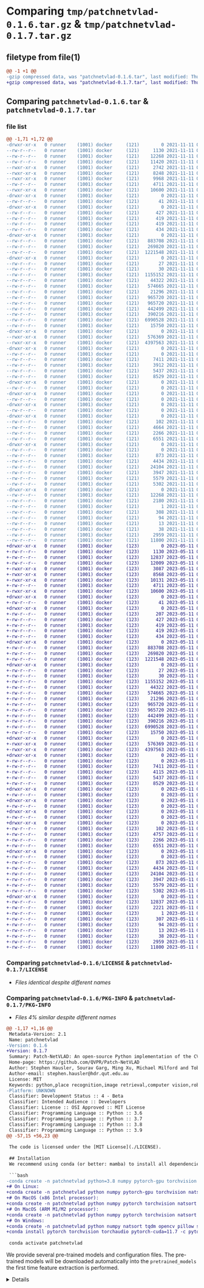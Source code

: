 # Comparing `tmp/patchnetvlad-0.1.6.tar.gz` & `tmp/patchnetvlad-0.1.7.tar.gz`

## filetype from file(1)

```diff
@@ -1 +1 @@
-gzip compressed data, was "patchnetvlad-0.1.6.tar", last modified: Thu Nov 11 03:32:09 2021, max compression
+gzip compressed data, was "patchnetvlad-0.1.7.tar", last modified: Thu May 11 01:40:01 2023, max compression
```

## Comparing `patchnetvlad-0.1.6.tar` & `patchnetvlad-0.1.7.tar`

### file list

```diff
@@ -1,71 +1,72 @@
-drwxr-xr-x   0 runner    (1001) docker     (121)        0 2021-11-11 03:32:09.276595 patchnetvlad-0.1.6/
--rw-r--r--   0 runner    (1001) docker     (121)     1130 2021-11-11 03:32:00.000000 patchnetvlad-0.1.6/LICENSE
--rw-r--r--   0 runner    (1001) docker     (121)    12268 2021-11-11 03:32:09.276595 patchnetvlad-0.1.6/PKG-INFO
--rw-r--r--   0 runner    (1001) docker     (121)    11420 2021-11-11 03:32:00.000000 patchnetvlad-0.1.6/README.md
--rwxr-xr-x   0 runner    (1001) docker     (121)     2742 2021-11-11 03:32:00.000000 patchnetvlad-0.1.6/download_models.py
--rwxr-xr-x   0 runner    (1001) docker     (121)     8248 2021-11-11 03:32:00.000000 patchnetvlad-0.1.6/feature_extract.py
--rwxr-xr-x   0 runner    (1001) docker     (121)     9968 2021-11-11 03:32:00.000000 patchnetvlad-0.1.6/feature_match.py
--rw-r--r--   0 runner    (1001) docker     (121)     4711 2021-11-11 03:32:00.000000 patchnetvlad-0.1.6/match_realtime.py
--rwxr-xr-x   0 runner    (1001) docker     (121)    10600 2021-11-11 03:32:00.000000 patchnetvlad-0.1.6/match_two.py
-drwxr-xr-x   0 runner    (1001) docker     (121)        0 2021-11-11 03:32:09.248594 patchnetvlad-0.1.6/patchnetvlad/
--rw-r--r--   0 runner    (1001) docker     (121)       41 2021-11-11 03:32:00.000000 patchnetvlad-0.1.6/patchnetvlad/__init__.py
-drwxr-xr-x   0 runner    (1001) docker     (121)        0 2021-11-11 03:32:09.252594 patchnetvlad-0.1.6/patchnetvlad/configs/
--rw-r--r--   0 runner    (1001) docker     (121)      427 2021-11-11 03:32:00.000000 patchnetvlad-0.1.6/patchnetvlad/configs/performance.ini
--rw-r--r--   0 runner    (1001) docker     (121)      419 2021-11-11 03:32:00.000000 patchnetvlad-0.1.6/patchnetvlad/configs/speed.ini
--rw-r--r--   0 runner    (1001) docker     (121)      419 2021-11-11 03:32:00.000000 patchnetvlad-0.1.6/patchnetvlad/configs/storage.ini
--rw-r--r--   0 runner    (1001) docker     (121)      434 2021-11-11 03:32:00.000000 patchnetvlad-0.1.6/patchnetvlad/configs/train.ini
-drwxr-xr-x   0 runner    (1001) docker     (121)        0 2021-11-11 03:32:09.252594 patchnetvlad-0.1.6/patchnetvlad/dataset_gt_files/
--rw-r--r--   0 runner    (1001) docker     (121)   883708 2021-11-11 03:32:00.000000 patchnetvlad-0.1.6/patchnetvlad/dataset_gt_files/nordland.npz
--rw-r--r--   0 runner    (1001) docker     (121)   269820 2021-11-11 03:32:00.000000 patchnetvlad-0.1.6/patchnetvlad/dataset_gt_files/pitts30k_test.npz
--rw-r--r--   0 runner    (1001) docker     (121)  1221548 2021-11-11 03:32:00.000000 patchnetvlad-0.1.6/patchnetvlad/dataset_gt_files/tokyo247.npz
-drwxr-xr-x   0 runner    (1001) docker     (121)        0 2021-11-11 03:32:09.268595 patchnetvlad-0.1.6/patchnetvlad/dataset_imagenames/
--rw-r--r--   0 runner    (1001) docker     (121)       27 2021-11-11 03:32:00.000000 patchnetvlad-0.1.6/patchnetvlad/dataset_imagenames/example_imageNames_index.txt
--rw-r--r--   0 runner    (1001) docker     (121)       30 2021-11-11 03:32:00.000000 patchnetvlad-0.1.6/patchnetvlad/dataset_imagenames/example_imageNames_query.txt
--rw-r--r--   0 runner    (1001) docker     (121)  1155152 2021-11-11 03:32:00.000000 patchnetvlad-0.1.6/patchnetvlad/dataset_imagenames/mapillarycph_imageNames_index.txt
--rw-r--r--   0 runner    (1001) docker     (121)    44322 2021-11-11 03:32:00.000000 patchnetvlad-0.1.6/patchnetvlad/dataset_imagenames/mapillarycph_imageNames_query.txt
--rw-r--r--   0 runner    (1001) docker     (121)   574665 2021-11-11 03:32:00.000000 patchnetvlad-0.1.6/patchnetvlad/dataset_imagenames/mapillarysf_imageNames_index.txt
--rw-r--r--   0 runner    (1001) docker     (121)    21296 2021-11-11 03:32:00.000000 patchnetvlad-0.1.6/patchnetvlad/dataset_imagenames/mapillarysf_imageNames_query.txt
--rw-r--r--   0 runner    (1001) docker     (121)   965720 2021-11-11 03:32:00.000000 patchnetvlad-0.1.6/patchnetvlad/dataset_imagenames/nordland_imageNames_index.txt
--rw-r--r--   0 runner    (1001) docker     (121)   965720 2021-11-11 03:32:00.000000 patchnetvlad-0.1.6/patchnetvlad/dataset_imagenames/nordland_imageNames_query.txt
--rw-r--r--   0 runner    (1001) docker     (121)   442499 2021-11-11 03:32:00.000000 patchnetvlad-0.1.6/patchnetvlad/dataset_imagenames/pitts30k_imageNames_index.txt
--rw-r--r--   0 runner    (1001) docker     (121)   390216 2021-11-11 03:32:00.000000 patchnetvlad-0.1.6/patchnetvlad/dataset_imagenames/pitts30k_imageNames_query.txt
--rw-r--r--   0 runner    (1001) docker     (121)  6990528 2021-11-11 03:32:00.000000 patchnetvlad-0.1.6/patchnetvlad/dataset_imagenames/tokyo247_imageNames_index.txt
--rw-r--r--   0 runner    (1001) docker     (121)    15750 2021-11-11 03:32:00.000000 patchnetvlad-0.1.6/patchnetvlad/dataset_imagenames/tokyo247_imageNames_query.txt
-drwxr-xr-x   0 runner    (1001) docker     (121)        0 2021-11-11 03:32:09.268595 patchnetvlad-0.1.6/patchnetvlad/example_images/
--rwxr-xr-x   0 runner    (1001) docker     (121)   576369 2021-11-11 03:32:00.000000 patchnetvlad-0.1.6/patchnetvlad/example_images/tokyo_db.png
--rwxr-xr-x   0 runner    (1001) docker     (121)  4397563 2021-11-11 03:32:00.000000 patchnetvlad-0.1.6/patchnetvlad/example_images/tokyo_query.jpg
-drwxr-xr-x   0 runner    (1001) docker     (121)        0 2021-11-11 03:32:09.272595 patchnetvlad-0.1.6/patchnetvlad/models/
--rw-r--r--   0 runner    (1001) docker     (121)        0 2021-11-11 03:32:00.000000 patchnetvlad-0.1.6/patchnetvlad/models/__init__.py
--rw-r--r--   0 runner    (1001) docker     (121)     7411 2021-11-11 03:32:00.000000 patchnetvlad-0.1.6/patchnetvlad/models/local_matcher.py
--rw-r--r--   0 runner    (1001) docker     (121)     3912 2021-11-11 03:32:00.000000 patchnetvlad-0.1.6/patchnetvlad/models/models_generic.py
--rw-r--r--   0 runner    (1001) docker     (121)     5437 2021-11-11 03:32:00.000000 patchnetvlad-0.1.6/patchnetvlad/models/netvlad.py
--rw-r--r--   0 runner    (1001) docker     (121)     8529 2021-11-11 03:32:00.000000 patchnetvlad-0.1.6/patchnetvlad/models/patchnetvlad.py
-drwxr-xr-x   0 runner    (1001) docker     (121)        0 2021-11-11 03:32:09.272595 patchnetvlad-0.1.6/patchnetvlad/output_features/
--rw-r--r--   0 runner    (1001) docker     (121)        0 2021-11-11 03:32:00.000000 patchnetvlad-0.1.6/patchnetvlad/output_features/.hidden
-drwxr-xr-x   0 runner    (1001) docker     (121)        0 2021-11-11 03:32:09.272595 patchnetvlad-0.1.6/patchnetvlad/pretrained_models/
--rw-r--r--   0 runner    (1001) docker     (121)        0 2021-11-11 03:32:00.000000 patchnetvlad-0.1.6/patchnetvlad/pretrained_models/.hidden
-drwxr-xr-x   0 runner    (1001) docker     (121)        0 2021-11-11 03:32:09.272595 patchnetvlad-0.1.6/patchnetvlad/results/
--rw-r--r--   0 runner    (1001) docker     (121)        0 2021-11-11 03:32:00.000000 patchnetvlad-0.1.6/patchnetvlad/results/.hidden
-drwxr-xr-x   0 runner    (1001) docker     (121)        0 2021-11-11 03:32:09.272595 patchnetvlad-0.1.6/patchnetvlad/tools/
--rw-r--r--   0 runner    (1001) docker     (121)      102 2021-11-11 03:32:00.000000 patchnetvlad-0.1.6/patchnetvlad/tools/__init__.py
--rw-r--r--   0 runner    (1001) docker     (121)     4664 2021-11-11 03:32:00.000000 patchnetvlad-0.1.6/patchnetvlad/tools/datasets.py
--rw-r--r--   0 runner    (1001) docker     (121)     2266 2021-11-11 03:32:00.000000 patchnetvlad-0.1.6/patchnetvlad/tools/gen_image_file_list.py
--rw-r--r--   0 runner    (1001) docker     (121)     6551 2021-11-11 03:32:00.000000 patchnetvlad-0.1.6/patchnetvlad/tools/patch_matcher.py
-drwxr-xr-x   0 runner    (1001) docker     (121)        0 2021-11-11 03:32:09.276595 patchnetvlad-0.1.6/patchnetvlad/training_tools/
--rw-r--r--   0 runner    (1001) docker     (121)        0 2021-11-11 03:32:00.000000 patchnetvlad-0.1.6/patchnetvlad/training_tools/__init__.py
--rw-r--r--   0 runner    (1001) docker     (121)      873 2021-11-11 03:32:00.000000 patchnetvlad-0.1.6/patchnetvlad/training_tools/convert_kapture_to_msls.py
--rw-r--r--   0 runner    (1001) docker     (121)     4434 2021-11-11 03:32:00.000000 patchnetvlad-0.1.6/patchnetvlad/training_tools/get_clusters.py
--rw-r--r--   0 runner    (1001) docker     (121)    24104 2021-11-11 03:32:00.000000 patchnetvlad-0.1.6/patchnetvlad/training_tools/msls.py
--rw-r--r--   0 runner    (1001) docker     (121)     3947 2021-11-11 03:32:00.000000 patchnetvlad-0.1.6/patchnetvlad/training_tools/tools.py
--rw-r--r--   0 runner    (1001) docker     (121)     5579 2021-11-11 03:32:00.000000 patchnetvlad-0.1.6/patchnetvlad/training_tools/train_epoch.py
--rw-r--r--   0 runner    (1001) docker     (121)     5302 2021-11-11 03:32:00.000000 patchnetvlad-0.1.6/patchnetvlad/training_tools/val.py
-drwxr-xr-x   0 runner    (1001) docker     (121)        0 2021-11-11 03:32:09.252594 patchnetvlad-0.1.6/patchnetvlad.egg-info/
--rw-r--r--   0 runner    (1001) docker     (121)    12268 2021-11-11 03:32:08.000000 patchnetvlad-0.1.6/patchnetvlad.egg-info/PKG-INFO
--rw-r--r--   0 runner    (1001) docker     (121)     2180 2021-11-11 03:32:09.000000 patchnetvlad-0.1.6/patchnetvlad.egg-info/SOURCES.txt
--rw-r--r--   0 runner    (1001) docker     (121)        1 2021-11-11 03:32:08.000000 patchnetvlad-0.1.6/patchnetvlad.egg-info/dependency_links.txt
--rw-r--r--   0 runner    (1001) docker     (121)      308 2021-11-11 03:32:08.000000 patchnetvlad-0.1.6/patchnetvlad.egg-info/entry_points.txt
--rw-r--r--   0 runner    (1001) docker     (121)       94 2021-11-11 03:32:08.000000 patchnetvlad-0.1.6/patchnetvlad.egg-info/requires.txt
--rw-r--r--   0 runner    (1001) docker     (121)       13 2021-11-11 03:32:08.000000 patchnetvlad-0.1.6/patchnetvlad.egg-info/top_level.txt
--rw-r--r--   0 runner    (1001) docker     (121)       38 2021-11-11 03:32:09.276595 patchnetvlad-0.1.6/setup.cfg
--rw-r--r--   0 runner    (1001) docker     (121)     2959 2021-11-11 03:32:00.000000 patchnetvlad-0.1.6/setup.py
--rw-r--r--   0 runner    (1001) docker     (121)    11800 2021-11-11 03:32:00.000000 patchnetvlad-0.1.6/train.py
+drwxr-xr-x   0 runner    (1001) docker     (123)        0 2023-05-11 01:40:01.049310 patchnetvlad-0.1.7/
+-rw-r--r--   0 runner    (1001) docker     (123)     1130 2023-05-11 01:39:41.000000 patchnetvlad-0.1.7/LICENSE
+-rw-r--r--   0 runner    (1001) docker     (123)    12837 2023-05-11 01:40:01.049310 patchnetvlad-0.1.7/PKG-INFO
+-rw-r--r--   0 runner    (1001) docker     (123)    12009 2023-05-11 01:39:41.000000 patchnetvlad-0.1.7/README.md
+-rwxr-xr-x   0 runner    (1001) docker     (123)     3087 2023-05-11 01:39:42.000000 patchnetvlad-0.1.7/download_models.py
+-rwxr-xr-x   0 runner    (1001) docker     (123)     8568 2023-05-11 01:39:42.000000 patchnetvlad-0.1.7/feature_extract.py
+-rwxr-xr-x   0 runner    (1001) docker     (123)    10131 2023-05-11 01:39:42.000000 patchnetvlad-0.1.7/feature_match.py
+-rw-r--r--   0 runner    (1001) docker     (123)     4711 2023-05-11 01:39:42.000000 patchnetvlad-0.1.7/match_realtime.py
+-rwxr-xr-x   0 runner    (1001) docker     (123)    10600 2023-05-11 01:39:42.000000 patchnetvlad-0.1.7/match_two.py
+drwxr-xr-x   0 runner    (1001) docker     (123)        0 2023-05-11 01:40:01.021310 patchnetvlad-0.1.7/patchnetvlad/
+-rw-r--r--   0 runner    (1001) docker     (123)       41 2023-05-11 01:39:42.000000 patchnetvlad-0.1.7/patchnetvlad/__init__.py
+drwxr-xr-x   0 runner    (1001) docker     (123)        0 2023-05-11 01:40:01.021310 patchnetvlad-0.1.7/patchnetvlad/configs/
+-rw-r--r--   0 runner    (1001) docker     (123)      207 2023-05-11 01:39:42.000000 patchnetvlad-0.1.7/patchnetvlad/configs/netvlad_extract.ini
+-rw-r--r--   0 runner    (1001) docker     (123)      427 2023-05-11 01:39:42.000000 patchnetvlad-0.1.7/patchnetvlad/configs/performance.ini
+-rw-r--r--   0 runner    (1001) docker     (123)      419 2023-05-11 01:39:42.000000 patchnetvlad-0.1.7/patchnetvlad/configs/speed.ini
+-rw-r--r--   0 runner    (1001) docker     (123)      419 2023-05-11 01:39:42.000000 patchnetvlad-0.1.7/patchnetvlad/configs/storage.ini
+-rw-r--r--   0 runner    (1001) docker     (123)      434 2023-05-11 01:39:42.000000 patchnetvlad-0.1.7/patchnetvlad/configs/train.ini
+drwxr-xr-x   0 runner    (1001) docker     (123)        0 2023-05-11 01:40:01.025310 patchnetvlad-0.1.7/patchnetvlad/dataset_gt_files/
+-rw-r--r--   0 runner    (1001) docker     (123)   883708 2023-05-11 01:39:42.000000 patchnetvlad-0.1.7/patchnetvlad/dataset_gt_files/nordland.npz
+-rw-r--r--   0 runner    (1001) docker     (123)   269820 2023-05-11 01:39:42.000000 patchnetvlad-0.1.7/patchnetvlad/dataset_gt_files/pitts30k_test.npz
+-rw-r--r--   0 runner    (1001) docker     (123)  1221548 2023-05-11 01:39:42.000000 patchnetvlad-0.1.7/patchnetvlad/dataset_gt_files/tokyo247.npz
+drwxr-xr-x   0 runner    (1001) docker     (123)        0 2023-05-11 01:40:01.041310 patchnetvlad-0.1.7/patchnetvlad/dataset_imagenames/
+-rw-r--r--   0 runner    (1001) docker     (123)       27 2023-05-11 01:39:42.000000 patchnetvlad-0.1.7/patchnetvlad/dataset_imagenames/example_imageNames_index.txt
+-rw-r--r--   0 runner    (1001) docker     (123)       30 2023-05-11 01:39:42.000000 patchnetvlad-0.1.7/patchnetvlad/dataset_imagenames/example_imageNames_query.txt
+-rw-r--r--   0 runner    (1001) docker     (123)  1155152 2023-05-11 01:39:42.000000 patchnetvlad-0.1.7/patchnetvlad/dataset_imagenames/mapillarycph_imageNames_index.txt
+-rw-r--r--   0 runner    (1001) docker     (123)    44322 2023-05-11 01:39:42.000000 patchnetvlad-0.1.7/patchnetvlad/dataset_imagenames/mapillarycph_imageNames_query.txt
+-rw-r--r--   0 runner    (1001) docker     (123)   574665 2023-05-11 01:39:42.000000 patchnetvlad-0.1.7/patchnetvlad/dataset_imagenames/mapillarysf_imageNames_index.txt
+-rw-r--r--   0 runner    (1001) docker     (123)    21296 2023-05-11 01:39:42.000000 patchnetvlad-0.1.7/patchnetvlad/dataset_imagenames/mapillarysf_imageNames_query.txt
+-rw-r--r--   0 runner    (1001) docker     (123)   965720 2023-05-11 01:39:42.000000 patchnetvlad-0.1.7/patchnetvlad/dataset_imagenames/nordland_imageNames_index.txt
+-rw-r--r--   0 runner    (1001) docker     (123)   965720 2023-05-11 01:39:42.000000 patchnetvlad-0.1.7/patchnetvlad/dataset_imagenames/nordland_imageNames_query.txt
+-rw-r--r--   0 runner    (1001) docker     (123)   442499 2023-05-11 01:39:42.000000 patchnetvlad-0.1.7/patchnetvlad/dataset_imagenames/pitts30k_imageNames_index.txt
+-rw-r--r--   0 runner    (1001) docker     (123)   390216 2023-05-11 01:39:42.000000 patchnetvlad-0.1.7/patchnetvlad/dataset_imagenames/pitts30k_imageNames_query.txt
+-rw-r--r--   0 runner    (1001) docker     (123)  6990528 2023-05-11 01:39:42.000000 patchnetvlad-0.1.7/patchnetvlad/dataset_imagenames/tokyo247_imageNames_index.txt
+-rw-r--r--   0 runner    (1001) docker     (123)    15750 2023-05-11 01:39:42.000000 patchnetvlad-0.1.7/patchnetvlad/dataset_imagenames/tokyo247_imageNames_query.txt
+drwxr-xr-x   0 runner    (1001) docker     (123)        0 2023-05-11 01:40:01.041310 patchnetvlad-0.1.7/patchnetvlad/example_images/
+-rwxr-xr-x   0 runner    (1001) docker     (123)   576369 2023-05-11 01:39:42.000000 patchnetvlad-0.1.7/patchnetvlad/example_images/tokyo_db.png
+-rwxr-xr-x   0 runner    (1001) docker     (123)  4397563 2023-05-11 01:39:42.000000 patchnetvlad-0.1.7/patchnetvlad/example_images/tokyo_query.jpg
+drwxr-xr-x   0 runner    (1001) docker     (123)        0 2023-05-11 01:40:01.045310 patchnetvlad-0.1.7/patchnetvlad/models/
+-rw-r--r--   0 runner    (1001) docker     (123)        0 2023-05-11 01:39:42.000000 patchnetvlad-0.1.7/patchnetvlad/models/__init__.py
+-rw-r--r--   0 runner    (1001) docker     (123)     7411 2023-05-11 01:39:42.000000 patchnetvlad-0.1.7/patchnetvlad/models/local_matcher.py
+-rw-r--r--   0 runner    (1001) docker     (123)     4115 2023-05-11 01:39:42.000000 patchnetvlad-0.1.7/patchnetvlad/models/models_generic.py
+-rw-r--r--   0 runner    (1001) docker     (123)     5437 2023-05-11 01:39:42.000000 patchnetvlad-0.1.7/patchnetvlad/models/netvlad.py
+-rw-r--r--   0 runner    (1001) docker     (123)     8529 2023-05-11 01:39:42.000000 patchnetvlad-0.1.7/patchnetvlad/models/patchnetvlad.py
+drwxr-xr-x   0 runner    (1001) docker     (123)        0 2023-05-11 01:40:01.045310 patchnetvlad-0.1.7/patchnetvlad/output_features/
+-rw-r--r--   0 runner    (1001) docker     (123)        0 2023-05-11 01:39:42.000000 patchnetvlad-0.1.7/patchnetvlad/output_features/.hidden
+drwxr-xr-x   0 runner    (1001) docker     (123)        0 2023-05-11 01:40:01.045310 patchnetvlad-0.1.7/patchnetvlad/pretrained_models/
+-rw-r--r--   0 runner    (1001) docker     (123)        0 2023-05-11 01:39:42.000000 patchnetvlad-0.1.7/patchnetvlad/pretrained_models/.hidden
+drwxr-xr-x   0 runner    (1001) docker     (123)        0 2023-05-11 01:40:01.045310 patchnetvlad-0.1.7/patchnetvlad/results/
+-rw-r--r--   0 runner    (1001) docker     (123)        0 2023-05-11 01:39:42.000000 patchnetvlad-0.1.7/patchnetvlad/results/.hidden
+drwxr-xr-x   0 runner    (1001) docker     (123)        0 2023-05-11 01:40:01.049310 patchnetvlad-0.1.7/patchnetvlad/tools/
+-rw-r--r--   0 runner    (1001) docker     (123)      102 2023-05-11 01:39:42.000000 patchnetvlad-0.1.7/patchnetvlad/tools/__init__.py
+-rw-r--r--   0 runner    (1001) docker     (123)     4757 2023-05-11 01:39:42.000000 patchnetvlad-0.1.7/patchnetvlad/tools/datasets.py
+-rw-r--r--   0 runner    (1001) docker     (123)     2266 2023-05-11 01:39:42.000000 patchnetvlad-0.1.7/patchnetvlad/tools/gen_image_file_list.py
+-rw-r--r--   0 runner    (1001) docker     (123)     6551 2023-05-11 01:39:42.000000 patchnetvlad-0.1.7/patchnetvlad/tools/patch_matcher.py
+drwxr-xr-x   0 runner    (1001) docker     (123)        0 2023-05-11 01:40:01.049310 patchnetvlad-0.1.7/patchnetvlad/training_tools/
+-rw-r--r--   0 runner    (1001) docker     (123)        0 2023-05-11 01:39:42.000000 patchnetvlad-0.1.7/patchnetvlad/training_tools/__init__.py
+-rw-r--r--   0 runner    (1001) docker     (123)      873 2023-05-11 01:39:42.000000 patchnetvlad-0.1.7/patchnetvlad/training_tools/convert_kapture_to_msls.py
+-rw-r--r--   0 runner    (1001) docker     (123)     4434 2023-05-11 01:39:42.000000 patchnetvlad-0.1.7/patchnetvlad/training_tools/get_clusters.py
+-rw-r--r--   0 runner    (1001) docker     (123)    24104 2023-05-11 01:39:42.000000 patchnetvlad-0.1.7/patchnetvlad/training_tools/msls.py
+-rw-r--r--   0 runner    (1001) docker     (123)     3947 2023-05-11 01:39:42.000000 patchnetvlad-0.1.7/patchnetvlad/training_tools/tools.py
+-rw-r--r--   0 runner    (1001) docker     (123)     5579 2023-05-11 01:39:42.000000 patchnetvlad-0.1.7/patchnetvlad/training_tools/train_epoch.py
+-rw-r--r--   0 runner    (1001) docker     (123)     5302 2023-05-11 01:39:42.000000 patchnetvlad-0.1.7/patchnetvlad/training_tools/val.py
+drwxr-xr-x   0 runner    (1001) docker     (123)        0 2023-05-11 01:40:01.021310 patchnetvlad-0.1.7/patchnetvlad.egg-info/
+-rw-r--r--   0 runner    (1001) docker     (123)    12837 2023-05-11 01:40:00.000000 patchnetvlad-0.1.7/patchnetvlad.egg-info/PKG-INFO
+-rw-r--r--   0 runner    (1001) docker     (123)     2221 2023-05-11 01:40:00.000000 patchnetvlad-0.1.7/patchnetvlad.egg-info/SOURCES.txt
+-rw-r--r--   0 runner    (1001) docker     (123)        1 2023-05-11 01:40:00.000000 patchnetvlad-0.1.7/patchnetvlad.egg-info/dependency_links.txt
+-rw-r--r--   0 runner    (1001) docker     (123)      307 2023-05-11 01:40:00.000000 patchnetvlad-0.1.7/patchnetvlad.egg-info/entry_points.txt
+-rw-r--r--   0 runner    (1001) docker     (123)       94 2023-05-11 01:40:00.000000 patchnetvlad-0.1.7/patchnetvlad.egg-info/requires.txt
+-rw-r--r--   0 runner    (1001) docker     (123)       13 2023-05-11 01:40:00.000000 patchnetvlad-0.1.7/patchnetvlad.egg-info/top_level.txt
+-rw-r--r--   0 runner    (1001) docker     (123)       38 2023-05-11 01:40:01.049310 patchnetvlad-0.1.7/setup.cfg
+-rw-r--r--   0 runner    (1001) docker     (123)     2959 2023-05-11 01:39:42.000000 patchnetvlad-0.1.7/setup.py
+-rw-r--r--   0 runner    (1001) docker     (123)    11800 2023-05-11 01:39:42.000000 patchnetvlad-0.1.7/train.py
```

### Comparing `patchnetvlad-0.1.6/LICENSE` & `patchnetvlad-0.1.7/LICENSE`

 * *Files identical despite different names*

### Comparing `patchnetvlad-0.1.6/PKG-INFO` & `patchnetvlad-0.1.7/PKG-INFO`

 * *Files 4% similar despite different names*

```diff
@@ -1,17 +1,16 @@
 Metadata-Version: 2.1
 Name: patchnetvlad
-Version: 0.1.6
+Version: 0.1.7
 Summary: Patch-NetVLAD: An open-source Python implementation of the CVPR2021 paper
 Home-page: https://github.com/QVPR/Patch-NetVLAD
 Author: Stephen Hausler, Sourav Garg, Ming Xu, Michael Milford and Tobias Fischer
 Author-email: stephen.hausler@hdr.qut.edu.au
 License: MIT
 Keywords: python,place recognition,image retrieval,computer vision,robotics
-Platform: UNKNOWN
 Classifier: Development Status :: 4 - Beta
 Classifier: Intended Audience :: Developers
 Classifier: License :: OSI Approved :: MIT License
 Classifier: Programming Language :: Python :: 3.6
 Classifier: Programming Language :: Python :: 3.7
 Classifier: Programming Language :: Python :: 3.8
 Classifier: Programming Language :: Python :: 3.9
@@ -57,15 +56,23 @@
 
 The code is licensed under the [MIT License](./LICENSE).
 
 ## Installation
 We recommend using conda (or better: mamba) to install all dependencies. If you have not yet installed conda/mamba, please download and install [`mambaforge`](https://github.com/conda-forge/miniforge).
 
 ```bash
-conda create -n patchnetvlad python=3.8 numpy pytorch-gpu torchvision natsort tqdm opencv pillow scikit-learn faiss matplotlib-base -c conda-forge
+# On Linux:
+conda create -n patchnetvlad python numpy pytorch-gpu torchvision natsort tqdm opencv pillow scikit-learn faiss matplotlib-base -c conda-forge
+# On MacOS (x86 Intel processor):
+conda create -n patchnetvlad python numpy pytorch torchvision natsort tqdm opencv pillow scikit-learn faiss matplotlib-base -c conda-forge
+# On MacOS (ARM M1/M2 processor):
+conda create -n patchnetvlad python numpy pytorch torchvision natsort tqdm opencv pillow scikit-learn faiss matplotlib-base -c conda-forge -c tobiasrobotics
+# On Windows:
+conda create -n patchnetvlad python numpy natsort tqdm opencv pillow scikit-learn faiss matplotlib-base -c conda-forge
+conda install pytorch torchvision torchaudio pytorch-cuda=11.7 -c pytorch -c nvidia
 
 conda activate patchnetvlad
 ```
 
 We provide several pre-trained models and configuration files. The pre-trained models will be downloaded automatically into the `pretrained_models` the first time feature extraction is performed.
 
 <details>
@@ -183,9 +190,7 @@
 `np.savez('dataset_gt_files/my_dataset.npz', utmQ=my_utmQ, utmDb=my_utmDb, posDistThr=my_posDistThr)`
 
 ## Acknowledgements
 We would like to thank Gustavo Carneiro, Niko Suenderhauf and Mark Zolotas for their valuable comments in preparing this paper. This work received funding from the Australian Government, via grant AUSMURIB000001 associated with ONR MURI grant N00014-19-1-2571. The authors acknowledge continued support from the Queensland University of Technology (QUT) through the Centre for Robotics.
 
 ## Related works
 Please check out [this collection](https://qcr.github.io/collection/vpr_overview/) of related works on place recognition.
-
-
```

### Comparing `patchnetvlad-0.1.6/README.md` & `patchnetvlad-0.1.7/README.md`

 * *Files 4% similar despite different names*

```diff
@@ -36,15 +36,23 @@
 
 The code is licensed under the [MIT License](./LICENSE).
 
 ## Installation
 We recommend using conda (or better: mamba) to install all dependencies. If you have not yet installed conda/mamba, please download and install [`mambaforge`](https://github.com/conda-forge/miniforge).
 
 ```bash
-conda create -n patchnetvlad python=3.8 numpy pytorch-gpu torchvision natsort tqdm opencv pillow scikit-learn faiss matplotlib-base -c conda-forge
+# On Linux:
+conda create -n patchnetvlad python numpy pytorch-gpu torchvision natsort tqdm opencv pillow scikit-learn faiss matplotlib-base -c conda-forge
+# On MacOS (x86 Intel processor):
+conda create -n patchnetvlad python numpy pytorch torchvision natsort tqdm opencv pillow scikit-learn faiss matplotlib-base -c conda-forge
+# On MacOS (ARM M1/M2 processor):
+conda create -n patchnetvlad python numpy pytorch torchvision natsort tqdm opencv pillow scikit-learn faiss matplotlib-base -c conda-forge -c tobiasrobotics
+# On Windows:
+conda create -n patchnetvlad python numpy natsort tqdm opencv pillow scikit-learn faiss matplotlib-base -c conda-forge
+conda install pytorch torchvision torchaudio pytorch-cuda=11.7 -c pytorch -c nvidia
 
 conda activate patchnetvlad
 ```
 
 We provide several pre-trained models and configuration files. The pre-trained models will be downloaded automatically into the `pretrained_models` the first time feature extraction is performed.
 
 <details>
```

### Comparing `patchnetvlad-0.1.6/download_models.py` & `patchnetvlad-0.1.7/download_models.py`

 * *Files 18% similar despite different names*

```diff
@@ -1,10 +1,11 @@
 #!/usr/bin/env python
 
 import os
+import argparse
 import urllib.request
 from patchnetvlad.tools import PATCHNETVLAD_ROOT_DIR
 
 
 def ask_yesno(question):
     """
     Helper to get yes / no answer from user.
@@ -44,8 +45,13 @@
             urllib.request.urlretrieve("https://cloudstor.aarnet.edu.au/plus/s/WKl45MoboSyB4SH/download", os.path.join(dest_dir, "pittsburgh_WPCA512.pth.tar"))
         if not os.path.isfile(os.path.join(dest_dir, "pittsburgh_WPCA4096.pth.tar")):
             print('Downloading pittsburgh_WPCA4096.pth.tar')
             urllib.request.urlretrieve("https://cloudstor.aarnet.edu.au/plus/s/1aoTGbFjsekeKlB/download", os.path.join(dest_dir, "pittsburgh_WPCA4096.pth.tar"))
         print('Downloaded all pretrained models.')
 
 if __name__ == "__main__":
-    download_all_models()
+    parser = argparse.ArgumentParser(description='Download Pretrained Models for Patch-NetVLAD')
+    parser.add_argument('--ask_for_permission', action='store_true',
+                        help='Ask for permission before downloading pretrained models.')
+    args = parser.parse_args()
+
+    download_all_models(ask_for_permission=args.ask_for_permission)
```

### Comparing `patchnetvlad-0.1.6/feature_extract.py` & `patchnetvlad-0.1.7/feature_extract.py`

 * *Files 5% similar despite different names*

```diff
@@ -131,37 +131,44 @@
 
     if not os.path.isfile(opt.dataset_file_path):
         opt.dataset_file_path = join(PATCHNETVLAD_ROOT_DIR, 'dataset_imagenames', opt.dataset_file_path)
 
     dataset = PlaceDataset(None, opt.dataset_file_path, opt.dataset_root_dir, None, config['feature_extract'])
 
     # must resume to do extraction
-    resume_ckpt = config['global_params']['resumePath'] + config['global_params']['num_pcs'] + '.pth.tar'
+    if config['global_params']['num_pcs'] != '0':
+        resume_ckpt = config['global_params']['resumePath'] + config['global_params']['num_pcs'] + '.pth.tar'
+    else:
+        resume_ckpt = config['global_params']['resumePath'] + '.pth.tar'
 
     # backup: try whether resume_ckpt is relative to PATCHNETVLAD_ROOT_DIR
     if not isfile(resume_ckpt):
         resume_ckpt = join(PATCHNETVLAD_ROOT_DIR, resume_ckpt)
         if not isfile(resume_ckpt):
             from download_models import download_all_models
             download_all_models(ask_for_permission=True)
 
     if isfile(resume_ckpt):
         print("=> loading checkpoint '{}'".format(resume_ckpt))
         checkpoint = torch.load(resume_ckpt, map_location=lambda storage, loc: storage)
-        assert checkpoint['state_dict']['WPCA.0.bias'].shape[0] == int(config['global_params']['num_pcs'])
+        if config['global_params']['num_pcs'] != '0':
+            assert checkpoint['state_dict']['WPCA.0.bias'].shape[0] == int(config['global_params']['num_pcs'])
         config['global_params']['num_clusters'] = str(checkpoint['state_dict']['pool.centroids'].shape[0])
 
-        model = get_model(encoder, encoder_dim, config['global_params'], append_pca_layer=True)
+        if config['global_params']['num_pcs'] != '0':
+            use_pca = True
+        else:
+            use_pca = False
+        model = get_model(encoder, encoder_dim, config['global_params'], append_pca_layer=use_pca)
         model.load_state_dict(checkpoint['state_dict'])
         
         if int(config['global_params']['nGPU']) > 1 and torch.cuda.device_count() > 1:
             model.encoder = nn.DataParallel(model.encoder)
             # if opt.mode.lower() != 'cluster':
             model.pool = nn.DataParallel(model.pool)
-
        
         model = model.to(device)
         print("=> loaded checkpoint '{}'".format(resume_ckpt, ))
     else:
         raise FileNotFoundError("=> no checkpoint found at '{}'".format(resume_ckpt))
 
     feature_extract(dataset, model, device, opt, config)
```

### Comparing `patchnetvlad-0.1.6/feature_match.py` & `patchnetvlad-0.1.7/feature_match.py`

 * *Files 2% similar despite different names*

```diff
@@ -134,15 +134,15 @@
                 _, idx = np.unique(np.floor(pred / 12).astype(np.int), return_index=True)
                 pred = pred[np.sort(idx)]
                 pred = pred[:max(n_values)]
                 predictions_new.append(pred)
             predictions = np.array(predictions_new)
         else:
             # noinspection PyArgumentList
-            _, predictions = faiss_index.search(qFeat, min(len(qFeat), max(n_values)))
+            _, predictions = faiss_index.search(qFeat, min(len(dbFeat), max(n_values)))
 
     reranked_predictions = local_matcher(predictions, eval_set, input_query_local_features_prefix,
                                          input_index_local_features_prefix, config, device)
 
     # save predictions to files - Kapture Output
     write_kapture_output(opt, eval_set, predictions, 'NetVLAD_predictions.txt')
     write_kapture_output(opt, eval_set, reranked_predictions, 'PatchNetVLAD_predictions.txt')
@@ -175,14 +175,15 @@
     parser.add_argument('--query_input_features_dir', type=str, required=True,
                         help='Path to load all query patch-netvlad features')
     parser.add_argument('--index_input_features_dir', type=str, required=True,
                         help='Path to load all database patch-netvlad features')
     parser.add_argument('--ground_truth_path', type=str, default=None,
                         help='Path (with extension) to a file that stores the ground-truth data')
     parser.add_argument('--result_save_folder', type=str, default='results')
+    parser.add_argument('--posDistThr', type=int, default=None, help='Manually set ground truth threshold')
     parser.add_argument('--nocuda', action='store_true', help='If true, use CPU only. Else use GPU.')
 
     opt = parser.parse_args()
     print(opt)
 
     configfile = opt.config_path
     assert os.path.isfile(configfile)
@@ -196,15 +197,16 @@
     device = torch.device("cuda" if cuda else "cpu")
 
     if not os.path.isfile(opt.query_file_path):
         opt.query_file_path = join(PATCHNETVLAD_ROOT_DIR, 'dataset_imagenames', opt.query_file_path)
     if not os.path.isfile(opt.index_file_path):
         opt.index_file_path = join(PATCHNETVLAD_ROOT_DIR, 'dataset_imagenames', opt.index_file_path)
 
-    dataset = PlaceDataset(opt.query_file_path, opt.index_file_path, opt.dataset_root_dir, opt.ground_truth_path, config['feature_extract'])
+    dataset = PlaceDataset(opt.query_file_path, opt.index_file_path, opt.dataset_root_dir, opt.ground_truth_path,
+                           config['feature_extract'], posDistThr=opt.posDistThr)
 
     feature_match(dataset, device, opt, config)
 
     torch.cuda.empty_cache()  # garbage clean GPU memory, a bug can occur when Pytorch doesn't automatically clear the
                               # memory after runs
     print('Done')
```

### Comparing `patchnetvlad-0.1.6/match_realtime.py` & `patchnetvlad-0.1.7/match_realtime.py`

 * *Files identical despite different names*

### Comparing `patchnetvlad-0.1.6/match_two.py` & `patchnetvlad-0.1.7/match_two.py`

 * *Files identical despite different names*

### Comparing `patchnetvlad-0.1.6/patchnetvlad/dataset_gt_files/nordland.npz` & `patchnetvlad-0.1.7/patchnetvlad/dataset_gt_files/nordland.npz`

 * *Files identical despite different names*

### Comparing `patchnetvlad-0.1.6/patchnetvlad/dataset_gt_files/pitts30k_test.npz` & `patchnetvlad-0.1.7/patchnetvlad/dataset_gt_files/pitts30k_test.npz`

 * *Files identical despite different names*

### Comparing `patchnetvlad-0.1.6/patchnetvlad/dataset_gt_files/tokyo247.npz` & `patchnetvlad-0.1.7/patchnetvlad/dataset_gt_files/tokyo247.npz`

 * *Files identical despite different names*

### Comparing `patchnetvlad-0.1.6/patchnetvlad/dataset_imagenames/mapillarycph_imageNames_index.txt` & `patchnetvlad-0.1.7/patchnetvlad/dataset_imagenames/mapillarycph_imageNames_index.txt`

 * *Files identical despite different names*

### Comparing `patchnetvlad-0.1.6/patchnetvlad/dataset_imagenames/mapillarycph_imageNames_query.txt` & `patchnetvlad-0.1.7/patchnetvlad/dataset_imagenames/mapillarycph_imageNames_query.txt`

 * *Files identical despite different names*

### Comparing `patchnetvlad-0.1.6/patchnetvlad/dataset_imagenames/mapillarysf_imageNames_index.txt` & `patchnetvlad-0.1.7/patchnetvlad/dataset_imagenames/mapillarysf_imageNames_index.txt`

 * *Files identical despite different names*

### Comparing `patchnetvlad-0.1.6/patchnetvlad/dataset_imagenames/mapillarysf_imageNames_query.txt` & `patchnetvlad-0.1.7/patchnetvlad/dataset_imagenames/mapillarysf_imageNames_query.txt`

 * *Files identical despite different names*

### Comparing `patchnetvlad-0.1.6/patchnetvlad/dataset_imagenames/nordland_imageNames_index.txt` & `patchnetvlad-0.1.7/patchnetvlad/dataset_imagenames/nordland_imageNames_index.txt`

 * *Files identical despite different names*

### Comparing `patchnetvlad-0.1.6/patchnetvlad/dataset_imagenames/nordland_imageNames_query.txt` & `patchnetvlad-0.1.7/patchnetvlad/dataset_imagenames/nordland_imageNames_query.txt`

 * *Files identical despite different names*

### Comparing `patchnetvlad-0.1.6/patchnetvlad/dataset_imagenames/pitts30k_imageNames_index.txt` & `patchnetvlad-0.1.7/patchnetvlad/dataset_imagenames/pitts30k_imageNames_index.txt`

 * *Files identical despite different names*

### Comparing `patchnetvlad-0.1.6/patchnetvlad/dataset_imagenames/pitts30k_imageNames_query.txt` & `patchnetvlad-0.1.7/patchnetvlad/dataset_imagenames/pitts30k_imageNames_query.txt`

 * *Files identical despite different names*

### Comparing `patchnetvlad-0.1.6/patchnetvlad/dataset_imagenames/tokyo247_imageNames_index.txt` & `patchnetvlad-0.1.7/patchnetvlad/dataset_imagenames/tokyo247_imageNames_index.txt`

 * *Files identical despite different names*

### Comparing `patchnetvlad-0.1.6/patchnetvlad/dataset_imagenames/tokyo247_imageNames_query.txt` & `patchnetvlad-0.1.7/patchnetvlad/dataset_imagenames/tokyo247_imageNames_query.txt`

 * *Files identical despite different names*

### Comparing `patchnetvlad-0.1.6/patchnetvlad/example_images/tokyo_db.png` & `patchnetvlad-0.1.7/patchnetvlad/example_images/tokyo_db.png`

 * *Files identical despite different names*

### Comparing `patchnetvlad-0.1.6/patchnetvlad/example_images/tokyo_query.jpg` & `patchnetvlad-0.1.7/patchnetvlad/example_images/tokyo_query.jpg`

 * *Files identical despite different names*

### Comparing `patchnetvlad-0.1.6/patchnetvlad/models/local_matcher.py` & `patchnetvlad-0.1.7/patchnetvlad/models/local_matcher.py`

 * *Files identical despite different names*

### Comparing `patchnetvlad-0.1.6/patchnetvlad/models/models_generic.py` & `patchnetvlad-0.1.7/patchnetvlad/models/models_generic.py`

 * *Files 14% similar despite different names*

```diff
@@ -19,14 +19,16 @@
 AUTHORS OR COPYRIGHT HOLDERS BE LIABLE FOR ANY CLAIM, DAMAGES OR OTHER
 LIABILITY, WHETHER IN AN ACTION OF CONTRACT, TORT OR OTHERWISE, ARISING FROM,
 OUT OF OR IN CONNECTION WITH THE SOFTWARE OR THE USE OR OTHER DEALINGS IN THE
 SOFTWARE.
 '''
 
 
+from packaging.version import parse as parse_version
+import torchvision
 import torchvision.models as models
 import torch.nn as nn
 import torch.nn.functional as F
 from patchnetvlad.models.netvlad import NetVLAD
 from patchnetvlad.models.patchnetvlad import PatchNetVLAD
 
 
@@ -47,15 +49,19 @@
 def get_pca_encoding(model, vlad_encoding):
     pca_encoding = model.WPCA(vlad_encoding.unsqueeze(-1).unsqueeze(-1))
     return pca_encoding
 
 
 def get_backend():
     enc_dim = 512
-    enc = models.vgg16(pretrained=True)
+    if parse_version(torchvision.__version__) >= parse_version('0.13'):
+        enc = models.vgg16(weights='IMAGENET1K_V1')
+    else:
+        enc = models.vgg16(pretrained=True)
+
     layers = list(enc.features.children())[:-2]
     # only train conv5_1, conv5_2, and conv5_3 (leave rest same as Imagenet trained weights)
     for layer in layers[:-5]:
         for p in layer.parameters():
             p.requires_grad = False
     enc = nn.Sequential(*layers)
     return enc_dim, enc
@@ -74,15 +80,15 @@
         net_vlad = PatchNetVLAD(num_clusters=int(config['num_clusters']), dim=encoder_dim,
                                 vladv2=config.getboolean('vladv2'),
                                 patch_sizes=config['patch_sizes'], strides=config['strides'])
         nn_model.add_module('pool', net_vlad)
     elif config['pooling'].lower() == 'max':
         global_pool = nn.AdaptiveMaxPool2d((1, 1))
         nn_model.add_module('pool', nn.Sequential(*[global_pool, Flatten(), L2Norm()]))
-    elif config['pooling'].pooling.lower() == 'avg':
+    elif config['pooling'].lower() == 'avg':
         global_pool = nn.AdaptiveAvgPool2d((1, 1))
         nn_model.add_module('pool', nn.Sequential(*[global_pool, Flatten(), L2Norm()]))
     else:
         raise ValueError('Unknown pooling type: ' + config['pooling'].lower())
 
     if append_pca_layer:
         num_pcs = int(config['num_pcs'])
```

### Comparing `patchnetvlad-0.1.6/patchnetvlad/models/netvlad.py` & `patchnetvlad-0.1.7/patchnetvlad/models/netvlad.py`

 * *Files identical despite different names*

### Comparing `patchnetvlad-0.1.6/patchnetvlad/models/patchnetvlad.py` & `patchnetvlad-0.1.7/patchnetvlad/models/patchnetvlad.py`

 * *Files identical despite different names*

### Comparing `patchnetvlad-0.1.6/patchnetvlad/tools/datasets.py` & `patchnetvlad-0.1.7/patchnetvlad/tools/datasets.py`

 * *Files 6% similar despite different names*

```diff
@@ -49,24 +49,26 @@
             transforms.ToTensor(),
             transforms.Normalize(mean=[0.485, 0.456, 0.406],
                                  std=[0.229, 0.224, 0.225]),
         ])
 
 
 class PlaceDataset(data.Dataset):
-    def __init__(self, query_file_path, index_file_path, dataset_root_dir, ground_truth_path, config):
+    def __init__(self, query_file_path, index_file_path, dataset_root_dir, ground_truth_path, config, posDistThr=None):
         super().__init__()
 
         self.queries, self.database, self.numQ, self.numDb, self.utmQ, self.utmDb, self.posDistThr = None, None, None, None, None, None, None
         if query_file_path is not None:
             self.queries, self.numQ = self.parse_text_file(query_file_path)
         if index_file_path is not None:
             self.database, self.numDb = self.parse_text_file(index_file_path)
         if ground_truth_path is not None:
             self.utmQ, self.utmDb, self.posDistThr = self.parse_gt_file(ground_truth_path)
+        if posDistThr is not None:
+            self.posDistThr = posDistThr
 
         if self.queries is not None:
             self.images = self.database + self.queries
         else:
             self.images = self.database
 
         self.images = [os.path.join(dataset_root_dir, image) for image in self.images]
```

### Comparing `patchnetvlad-0.1.6/patchnetvlad/tools/gen_image_file_list.py` & `patchnetvlad-0.1.7/patchnetvlad/tools/gen_image_file_list.py`

 * *Files identical despite different names*

### Comparing `patchnetvlad-0.1.6/patchnetvlad/tools/patch_matcher.py` & `patchnetvlad-0.1.7/patchnetvlad/tools/patch_matcher.py`

 * *Files identical despite different names*

### Comparing `patchnetvlad-0.1.6/patchnetvlad/training_tools/convert_kapture_to_msls.py` & `patchnetvlad-0.1.7/patchnetvlad/training_tools/convert_kapture_to_msls.py`

 * *Files identical despite different names*

### Comparing `patchnetvlad-0.1.6/patchnetvlad/training_tools/get_clusters.py` & `patchnetvlad-0.1.7/patchnetvlad/training_tools/get_clusters.py`

 * *Files identical despite different names*

### Comparing `patchnetvlad-0.1.6/patchnetvlad/training_tools/msls.py` & `patchnetvlad-0.1.7/patchnetvlad/training_tools/msls.py`

 * *Files identical despite different names*

### Comparing `patchnetvlad-0.1.6/patchnetvlad/training_tools/tools.py` & `patchnetvlad-0.1.7/patchnetvlad/training_tools/tools.py`

 * *Files identical despite different names*

### Comparing `patchnetvlad-0.1.6/patchnetvlad/training_tools/train_epoch.py` & `patchnetvlad-0.1.7/patchnetvlad/training_tools/train_epoch.py`

 * *Files identical despite different names*

### Comparing `patchnetvlad-0.1.6/patchnetvlad/training_tools/val.py` & `patchnetvlad-0.1.7/patchnetvlad/training_tools/val.py`

 * *Files identical despite different names*

### Comparing `patchnetvlad-0.1.6/patchnetvlad.egg-info/PKG-INFO` & `patchnetvlad-0.1.7/patchnetvlad.egg-info/PKG-INFO`

 * *Files 4% similar despite different names*

```diff
@@ -1,17 +1,16 @@
 Metadata-Version: 2.1
 Name: patchnetvlad
-Version: 0.1.6
+Version: 0.1.7
 Summary: Patch-NetVLAD: An open-source Python implementation of the CVPR2021 paper
 Home-page: https://github.com/QVPR/Patch-NetVLAD
 Author: Stephen Hausler, Sourav Garg, Ming Xu, Michael Milford and Tobias Fischer
 Author-email: stephen.hausler@hdr.qut.edu.au
 License: MIT
 Keywords: python,place recognition,image retrieval,computer vision,robotics
-Platform: UNKNOWN
 Classifier: Development Status :: 4 - Beta
 Classifier: Intended Audience :: Developers
 Classifier: License :: OSI Approved :: MIT License
 Classifier: Programming Language :: Python :: 3.6
 Classifier: Programming Language :: Python :: 3.7
 Classifier: Programming Language :: Python :: 3.8
 Classifier: Programming Language :: Python :: 3.9
@@ -57,15 +56,23 @@
 
 The code is licensed under the [MIT License](./LICENSE).
 
 ## Installation
 We recommend using conda (or better: mamba) to install all dependencies. If you have not yet installed conda/mamba, please download and install [`mambaforge`](https://github.com/conda-forge/miniforge).
 
 ```bash
-conda create -n patchnetvlad python=3.8 numpy pytorch-gpu torchvision natsort tqdm opencv pillow scikit-learn faiss matplotlib-base -c conda-forge
+# On Linux:
+conda create -n patchnetvlad python numpy pytorch-gpu torchvision natsort tqdm opencv pillow scikit-learn faiss matplotlib-base -c conda-forge
+# On MacOS (x86 Intel processor):
+conda create -n patchnetvlad python numpy pytorch torchvision natsort tqdm opencv pillow scikit-learn faiss matplotlib-base -c conda-forge
+# On MacOS (ARM M1/M2 processor):
+conda create -n patchnetvlad python numpy pytorch torchvision natsort tqdm opencv pillow scikit-learn faiss matplotlib-base -c conda-forge -c tobiasrobotics
+# On Windows:
+conda create -n patchnetvlad python numpy natsort tqdm opencv pillow scikit-learn faiss matplotlib-base -c conda-forge
+conda install pytorch torchvision torchaudio pytorch-cuda=11.7 -c pytorch -c nvidia
 
 conda activate patchnetvlad
 ```
 
 We provide several pre-trained models and configuration files. The pre-trained models will be downloaded automatically into the `pretrained_models` the first time feature extraction is performed.
 
 <details>
@@ -183,9 +190,7 @@
 `np.savez('dataset_gt_files/my_dataset.npz', utmQ=my_utmQ, utmDb=my_utmDb, posDistThr=my_posDistThr)`
 
 ## Acknowledgements
 We would like to thank Gustavo Carneiro, Niko Suenderhauf and Mark Zolotas for their valuable comments in preparing this paper. This work received funding from the Australian Government, via grant AUSMURIB000001 associated with ONR MURI grant N00014-19-1-2571. The authors acknowledge continued support from the Queensland University of Technology (QUT) through the Centre for Robotics.
 
 ## Related works
 Please check out [this collection](https://qcr.github.io/collection/vpr_overview/) of related works on place recognition.
-
-
```

### Comparing `patchnetvlad-0.1.6/patchnetvlad.egg-info/SOURCES.txt` & `patchnetvlad-0.1.7/patchnetvlad.egg-info/SOURCES.txt`

 * *Files 1% similar despite different names*

```diff
@@ -10,14 +10,15 @@
 patchnetvlad/__init__.py
 patchnetvlad.egg-info/PKG-INFO
 patchnetvlad.egg-info/SOURCES.txt
 patchnetvlad.egg-info/dependency_links.txt
 patchnetvlad.egg-info/entry_points.txt
 patchnetvlad.egg-info/requires.txt
 patchnetvlad.egg-info/top_level.txt
+patchnetvlad/configs/netvlad_extract.ini
 patchnetvlad/configs/performance.ini
 patchnetvlad/configs/speed.ini
 patchnetvlad/configs/storage.ini
 patchnetvlad/configs/train.ini
 patchnetvlad/dataset_gt_files/nordland.npz
 patchnetvlad/dataset_gt_files/pitts30k_test.npz
 patchnetvlad/dataset_gt_files/tokyo247.npz
```

### Comparing `patchnetvlad-0.1.6/setup.py` & `patchnetvlad-0.1.7/setup.py`

 * *Files 4% similar despite different names*

```diff
@@ -17,15 +17,15 @@
 # workaround as opencv-python does not show up in "pip list" within a conda environment
 # we do not care as conda recipe has py-opencv requirement anyhow
 is_conda = os.path.exists(os.path.join(sys.prefix, 'conda-meta'))
 if not is_conda:
     install_require_list.append('opencv-python')
 
 setup(name='patchnetvlad',
-      version='0.1.6',
+      version='0.1.7',
       description='Patch-NetVLAD: An open-source Python implementation of the CVPR2021 paper',
       long_description = long_description,
       long_description_content_type='text/markdown',
       author='Stephen Hausler, Sourav Garg, Ming Xu, Michael Milford and Tobias Fischer',
       author_email='stephen.hausler@hdr.qut.edu.au',
       url='https://github.com/QVPR/Patch-NetVLAD',
       license='MIT',
```

### Comparing `patchnetvlad-0.1.6/train.py` & `patchnetvlad-0.1.7/train.py`

 * *Files identical despite different names*

